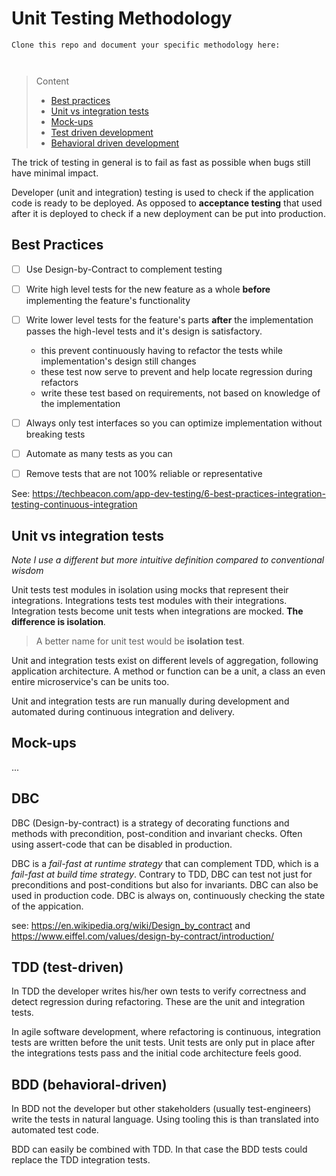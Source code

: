 # Unit Testing Methodology

```
Clone this repo and document your specific methodology here:



```
> Content
> - [Best practices](#best-practices)
> - [Unit vs integration tests](#unit-vs-integration-tests)
> - [Mock-ups](#mock-ups)
> - [Test driven development](#tdd-test-driven)
> - [Behavioral driven development](#bdd-behavioral-driven)

The trick of testing in general is to fail as fast as possible when bugs still have minimal impact.

Developer (unit and integration) testing is used to check if the application code is ready to be deployed. 
As opposed to **acceptance testing** that used after it is deployed to check if a new deployment can be put into production.

## Best Practices

- [ ] Use Design-by-Contract to complement testing


- [ ] Write high level tests for the new feature as a whole **before** implementing the feature's functionality


- [ ] Write lower level tests for the feature's parts **after** the implementation passes the high-level tests and it's design is satisfactory. 
   - this prevent continuously having to refactor the tests while implementation's design still changes
   - these test now serve to prevent and help locate regression during refactors
   - write these test based on requirements, not based on knowledge of the implementation


- [ ] Always only test interfaces so you can optimize implementation without breaking tests


- [ ] Automate as many tests as you can


- [ ] Remove tests that are not 100% reliable or representative


See: https://techbeacon.com/app-dev-testing/6-best-practices-integration-testing-continuous-integration 

## Unit vs integration tests

*Note I use a different but more intuitive definition compared to conventional wisdom*

Unit tests test modules in isolation using mocks that represent their integrations.
Integrations tests test modules with their integrations.
Integration tests become unit tests when integrations are mocked.
**The difference is isolation**.

> A better name for unit test would be **isolation test**.

Unit and integration tests exist on different levels of aggregation, following application architecture.
A method or function can be a unit, a class an even entire microservice's can be units too.

Unit and integration tests are run manually during development and automated during continuous integration and delivery.

## Mock-ups

...

## DBC

DBC (Design-by-contract) is a strategy of decorating functions and methods with precondition, post-condition and invariant checks.
Often using assert-code that can be disabled in production.

DBC is a *fail-fast at runtime strategy* that can complement TDD, which is a *fail-fast at build time strategy*.
Contrary to TDD, DBC can test not just for preconditions and post-conditions but also for invariants. DBC can also be used in production code. DBC is always on, continuously checking the state of the appication.

see: https://en.wikipedia.org/wiki/Design_by_contract and https://www.eiffel.com/values/design-by-contract/introduction/

## TDD (test-driven)

In TDD the developer writes his/her own tests to verify correctness and detect regression during refactoring.
These are the unit and integration tests.

In agile software development, where refactoring is continuous, integration tests are written before the unit tests.
Unit tests are only put in place after the integrations tests pass and the initial code architecture feels good.

## BDD (behavioral-driven)
 
In BDD not the developer but other stakeholders (usually test-engineers) write the tests in natural language.
Using tooling this is than translated into automated test code.

BDD can easily be combined with TDD. In that case the BDD tests could replace the TDD integration tests. 


